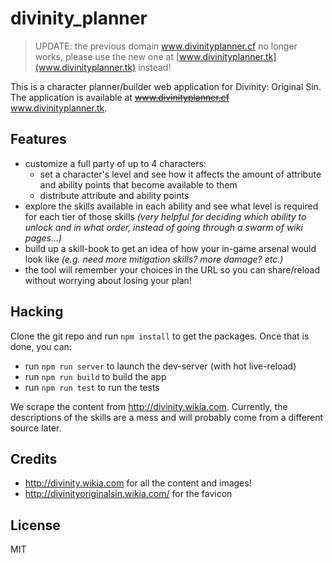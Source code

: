 # divinity_planner

> UPDATE: the previous domain www.divinityplanner.cf no longer works, please 
> use the new one at [www.divinityplanner.tk](www.divinityplanner.tk) instead!

This is a character planner/builder web application for Divinity: Original Sin.
The application is available at ~~www.divinityplanner.cf~~ www.divinityplanner.tk.

## Features

- customize a full party of up to 4 characters:
  + set a character's level and see how it affects the amount of attribute and ability points that become available to them
  + distribute attribute and ability points
- explore the skills available in each ability and see what level is required for each tier of those skills _(very helpful for deciding which ability to unlock and in what order, instead of going through a swarm of wiki pages...)_
- build up a skill-book to get an idea of how your in-game arsenal would look like _(e.g. need more mitigation skills? more damage? etc.)_
- the tool will remember your choices in the URL so you can share/reload without worrying about losing your plan!

## Hacking

Clone the git repo and run `npm install` to get the packages. Once that is done, you can:

- run `npm run server` to launch the dev-server (with hot live-reload)
- run `npm run build` to build the app
- run `npm run test` to run the tests

We scrape the content from http://divinity.wikia.com. Currently, the descriptions of the skills are a mess and will probably come from a different source later.

## Credits

- http://divinity.wikia.com for all the content and images!
- http://divinityoriginalsin.wikia.com/ for the favicon

## License

MIT
